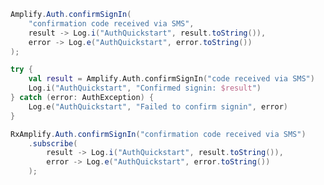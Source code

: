 <amplify-block-switcher>
<amplify-block name="Java">

```java
Amplify.Auth.confirmSignIn(
    "confirmation code received via SMS",
    result -> Log.i("AuthQuickstart", result.toString()),
    error -> Log.e("AuthQuickstart", error.toString())
);
```

</amplify-block>
<amplify-block name="Kotlin">

```kotlin
try {
    val result = Amplify.Auth.confirmSignIn("code received via SMS")
    Log.i("AuthQuickstart", "Confirmed signin: $result") 
} catch (error: AuthException) {
    Log.e("AuthQuickstart", "Failed to confirm signin", error)
}
```

</amplify-block>
<amplify-block name="RxJava">

```java
RxAmplify.Auth.confirmSignIn("confirmation code received via SMS")
    .subscribe(
        result -> Log.i("AuthQuickstart", result.toString()),
        error -> Log.e("AuthQuickstart", error.toString())
    );
```

</amplify-block>
</amplify-block-switcher>
